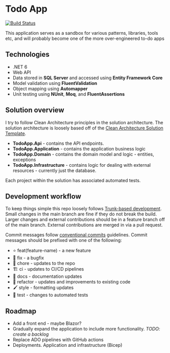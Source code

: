 # Todo App
[![Build Status](https://dev.azure.com/jamescoxhead/Todo%20App/_apis/build/status%2FCI%20Build?branchName=main)](https://dev.azure.com/jamescoxhead/Todo%20App/_build/latest?definitionId=8&branchName=main)

This application serves as a sandbox for various patterns, libraries, tools etc, and will probably become one of the more over-engineered to-do apps

## Technologies
* .NET 6
* Web API
* Data stored in **SQL Server** and accessed using **Entity Framework Core**
* Model validation using **FluentValidation**
* Object mapping using **Automapper**
* Unit testing using **NUnit**, **Moq**, and **FluentAssertions**

## Solution overview
I try to follow Clean Architecture principles in the solution architecture. The solution architecture is loosely based off of the [Clean Architecture Solution Template](https://github.com/jasontaylordev/CleanArchitecture).

* **TodoApp.Api** - contains the API endpoints.
* **TodoApp.Application** - contains the application business logic
* **TodoApp.Domain** - contains the domain model and logic - entities, exceptions
* **TodoApp.Infrastructure** - contains logic for dealing with external resources - currently just the database.

Each project within the solution has associated automated tests.

## Development workflow
To keep things simple this repo loosely follows [Trunk-based development](https://trunkbaseddevelopment.com/). Small changes in the main branch are fine if they do not break the build. Larger changes and external contributions should be in a feature branch off of the main branch. External contributions are merged in via a pull request.

Commit messages follow [conventional commits](https://www.conventionalcommits.org/en/v1.0.0/) guidelines. Commit messages should be prefixed with one of the following:

* ⭐ feat(feature-name) - a new feature
* 🔨 fix - a bugfix
* 🥱 chore - updates to the repo
* 🏗️ ci - updates to CI/CD pipelines
* 📄 docs - documentation updates
* 🔁 refactor - updates and improvements to existing code
* 🖌️ style - formatting updates
* 🧪 test - changes to automated tests

## Roadmap
* Add a front end - maybe Blazor?
* Gradually expand the application to include more functionality. *TODO: create a backlog*
* Replace ADO pipelines with GitHub actions
* Deployments. Application and infrastructure (Bicep)
